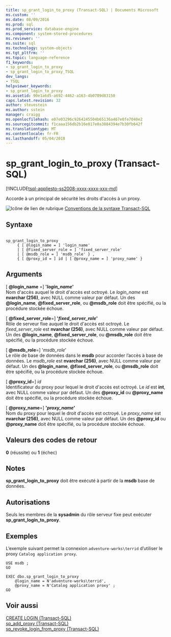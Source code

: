 ```yaml
---
title: sp_grant_login_to_proxy (Transact-SQL) | Documents Microsoft
ms.custom: ''
ms.date: 08/09/2016
ms.prod: sql
ms.prod_service: database-engine
ms.component: system-stored-procedures
ms.reviewer: ''
ms.suite: sql
ms.technology: system-objects
ms.tgt_pltfrm: ''
ms.topic: language-reference
f1_keywords:
- sp_grant_login_to_proxy
- sp_grant_login_to_proxy_TSQL
dev_langs:
- TSQL
helpviewer_keywords:
- sp_grant_login_to_proxy
ms.assetid: 90e1a6d5-a692-4462-a163-4b0709d83150
caps.latest.revision: 32
author: stevestein
ms.author: sstein
manager: craigg
ms.openlocfilehash: e07e03296c9264245504b65136a467e0fe7040e2
ms.sourcegitcommit: f1caaa156db2b16e817e0a3884394e7b30fb642f
ms.translationtype: MT
ms.contentlocale: fr-FR
ms.lasthandoff: 05/04/2018
---
```

# <a name="spgrantlogintoproxy-transact-sql"></a>sp_grant_login_to_proxy (Transact-SQL)
[!INCLUDE[tsql-appliesto-ss2008-xxxx-xxxx-xxx-md](../../includes/tsql-appliesto-ss2008-xxxx-xxxx-xxx-md.md)]

  Accorde à un principal de sécurité les droits d'accès à un proxy.  

  
 ![Icône de lien de rubrique](../../database-engine/configure-windows/media/topic-link.gif "Icône lien de rubrique") [Conventions de la syntaxe Transact-SQL](../../t-sql/language-elements/transact-sql-syntax-conventions-transact-sql.md)  
  
## <a name="syntax"></a>Syntaxe  
  
```  
  
sp_grant_login_to_proxy   
     { [ @login_name = ] 'login_name'   
     | [ @fixed_server_role = ] 'fixed_server_role'   
     | [ @msdb_role = ] 'msdb_role' } ,   
     { [ @proxy_id = ] id | [ @proxy_name = ] 'proxy_name' }  
```  
  
## <a name="arguments"></a>Arguments  
 [ **@login_name** =] **'***login_name***'**  
 Nom d'accès auquel le droit d'accès est octroyé. Le *login_name* est **nvarchar (256)**, avec NULL comme valeur par défaut. Un des **@login_name**, **@fixed_server_role**, ou **@msdb_role** doit être spécifié, ou la procédure stockée échoue.  
  
 [ **@fixed_server_role**=] **'***fixed_server_role***'**  
 Rôle de serveur fixe auquel le droit d'accès est octroyé. Le *fixed_server_role* est **nvarchar (256)**, avec NULL comme valeur par défaut. Un des **@login_name**, **@fixed_server_role**, ou **@msdb_role** doit être spécifié, ou la procédure stockée échoue.  
  
 [ **@msdb_role**=] '*msdb_role*'  
 Le rôle de base de données dans le **msdb** pour accorder l’accès à base de données. Le *msdb_role* est **nvarchar (256)**, avec NULL comme valeur par défaut. Un des **@login_name**, **@fixed_server_role**, ou **@msdb_role** doit être spécifié, ou la procédure stockée échoue.  
  
 [ **@proxy_id**=] *id*  
 Identificateur du proxy pour lequel le droit d'accès est octroyé. Le *id* est **int**, avec NULL comme valeur par défaut. Un des **@proxy_id** ou **@proxy_name** doit être spécifié, ou la procédure stockée échoue.  
  
 [ **@proxy_name**=] **'***proxy_name***'**  
 Nom du proxy pour lequel le droit d'accès est octroyé. Le *proxy_name* est **nvarchar (256)**, avec NULL comme valeur par défaut. Un des **@proxy_id** ou **@proxy_name** doit être spécifié, ou la procédure stockée échoue.  
  
## <a name="return-code-values"></a>Valeurs des codes de retour  
 **0** (réussite) ou **1** (échec)  
  
## <a name="remarks"></a>Notes  
 **sp_grant_login_to_proxy** doit être exécuté à partir de la **msdb** base de données.  
  
## <a name="permissions"></a>Autorisations  
 Seuls les membres de la **sysadmin** du rôle serveur fixe peut exécuter **sp_grant_login_to_proxy**.  
  
## <a name="examples"></a>Exemples  
 L’exemple suivant permet la connexion `adventure-works\terrid` d’utiliser le proxy `Catalog application proxy`.  
  
```  
USE msdb ;  
GO  
  
EXEC dbo.sp_grant_login_to_proxy  
    @login_name = N'adventure-works\terrid',  
    @proxy_name = N'Catalog application proxy' ;  
GO  
```  
  
## <a name="see-also"></a>Voir aussi  
 [CREATE LOGIN &#40;Transact-SQL&#41;](../../t-sql/statements/create-login-transact-sql.md)   
 [sp_add_proxy &#40;Transact-SQL&#41;](../../relational-databases/system-stored-procedures/sp-add-proxy-transact-sql.md)   
 [sp_revoke_login_from_proxy &#40;Transact-SQL&#41;](../../relational-databases/system-stored-procedures/sp-revoke-login-from-proxy-transact-sql.md)  
  
  
